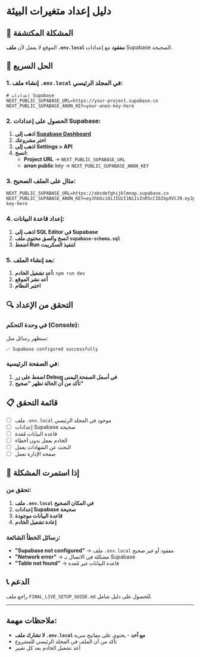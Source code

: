 # دليل إعداد متغيرات البيئة

## 🚨 المشكلة المكتشفة
الموقع لا يعمل لأن **ملف `.env.local` مفقود** مع إعدادات Supabase الصحيحة.

## 🔧 الحل السريع

### 1. إنشاء ملف `.env.local` في المجلد الرئيسي:

```env
# إعدادات Supabase
NEXT_PUBLIC_SUPABASE_URL=https://your-project.supabase.co
NEXT_PUBLIC_SUPABASE_ANON_KEY=your-anon-key-here
```

### 2. الحصول على إعدادات Supabase:

1. **اذهب إلى [Supabase Dashboard](https://supabase.com/dashboard)**
2. **اختر مشروعك**
3. **اذهب إلى Settings > API**
4. **انسخ:**
   - **Project URL** → `NEXT_PUBLIC_SUPABASE_URL`
   - **anon public** key → `NEXT_PUBLIC_SUPABASE_ANON_KEY`

### 3. مثال على الملف الصحيح:

```env
NEXT_PUBLIC_SUPABASE_URL=https://abcdefghijklmnop.supabase.co
NEXT_PUBLIC_SUPABASE_ANON_KEY=eyJhbGciOiJIUzI1NiIsInR5cCI6IkpXVCJ9.eyJpc3MiOiJzdXBhYmFzZSIsInJlZiI6ImFiY2RlZmdoaWprbG1ub3AiLCJyb2xlIjoiYW5vbiIsImlhdCI6MTY5ODc2ODAwMCwiZXhwIjoyMDE0MzQ0MDAwfQ.example-key-here
```

### 4. إعداد قاعدة البيانات:

1. **اذهب إلى SQL Editor في Supabase**
2. **انسخ والصق محتوى ملف `supabase-schema.sql`**
3. **اضغط Run لتنفيذ السكريبت**

### 5. بعد إنشاء الملف:

1. **أعد تشغيل الخادم:** `npm run dev`
2. **أعد نشر الموقع**
3. **اختبر النظام**

## 🔍 التحقق من الإعداد

### في وحدة التحكم (Console):
ستظهر رسائل مثل:
```
✅ Supabase configured successfully
```

### في الصفحة الرئيسية:
1. **اضغط على زر Debug في أسفل الصفحة اليمنى**
2. **تأكد من أن الحالة تظهر "صحيح"**

## 📋 قائمة التحقق

- [ ] ملف `.env.local` موجود في المجلد الرئيسي
- [ ] إعدادات Supabase صحيحة
- [ ] قاعدة البيانات مُعدة
- [ ] الخادم يعمل بدون أخطاء
- [ ] البحث عن الشهادات يعمل
- [ ] صفحة الإدارة تعمل

## 🚨 إذا استمرت المشكلة

### تحقق من:

1. **ملف `.env.local` في المكان الصحيح**
2. **إعدادات Supabase صحيحة**
3. **قاعدة البيانات موجودة**
4. **إعادة تشغيل الخادم**

### رسائل الخطأ الشائعة:

- **"Supabase not configured"** → ملف `.env.local` مفقود أو غير صحيح
- **"Network error"** → مشكلة في الاتصال بـ Supabase
- **"Table not found"** → قاعدة البيانات غير مُعدة

## 📞 الدعم

راجع ملف `FINAL_LIVE_SETUP_GUIDE.md` للحصول على دليل شامل.

---

## ملاحظات مهمة:

- **لا تشارك ملف `.env.local` مع أحد** - يحتوي على مفاتيح سرية
- تأكد من أن الملف في المجلد الرئيسي للمشروع
- أعد تشغيل الخادم بعد كل تغيير
